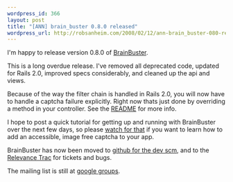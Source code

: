 ```yaml
--- 
wordpress_id: 366
layout: post
title: "[ANN] brain_buster 0.8.0 released"
wordpress_url: http://robsanheim.com/2008/02/12/ann-brain_buster-080-released/
---
```

I'm happy to release version 0.8.0 of <a href="http://opensource.thinkrelevance.com/wiki/BrainBuster" title="BrainBuster - Relevance Open Source - Trac">BrainBuster</a>.  

This is a long overdue release.  I've removed all deprecated code, updated for Rails 2.0, improved specs considerably, and cleaned up the api and views.

Because of the way the filter chain is handled in Rails 2.0, you will now have to handle a captcha failure explicitly.  Right now thats just done by overriding a method in your controller.  See the <a href="http://opensource.thinkrelevance.com/browser/brain_buster/trunk/README">README</a> for more info.

I hope to post a quick tutorial for getting up and running with BrainBuster over the next few days, so please <a href="http://robsanheim.com/feed">watch for that</a> if you want to learn how to add an accessible, image free captcha to your app.

BrainBuster has now been moved to <a href="https://github.com/rsanheim/brain_buster/tree" title="rsanheim's brain_buster at master &mdash; GitHub">github for the dev scm</a>, and to the <a href="http://opensource.thinkrelevance.com/wiki/BrainBuster" title="BrainBuster - Relevance Open Source - Trac">Relevance Trac</a> for tickets and bugs.

The mailing list is still at <a href="http://groups.google.com/group/brainbuster-discuss" title="BrainBuster Discussion | Google Groups">google groups</a>.
